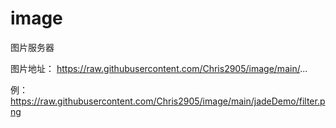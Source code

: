 # image
图片服务器

图片地址： https://raw.githubusercontent.com/Chris2905/image/main/...

例：https://raw.githubusercontent.com/Chris2905/image/main/jadeDemo/filter.png
